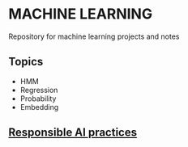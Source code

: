 # MACHINE LEARNING
  Repository for machine learning projects and notes

## Topics
* HMM
* Regression
* Probability
* Embedding

## [Responsible AI practices](https://ai.google/responsibilities/responsible-ai-practices/)
